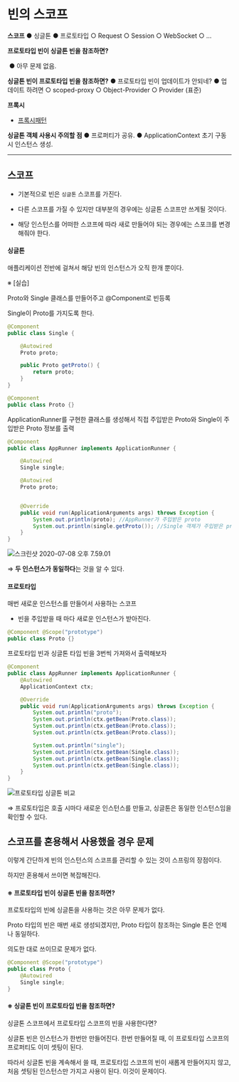 # 빈의 스코프

**스코프**
	● 싱글톤
	● 프로토타입
			○ Request
			○ Session
			○ WebSocket
			○ ...

**프로토타입 빈이 싱글톤 빈을 참조하면?**

​	● 아무 문제 없음.

**싱글톤 빈이 프로토타입 빈을 참조하면?**
	● 프로토타입 빈이 업데이트가 안되네?
	● 업데이트 하려면
			○ scoped-proxy
			○ Object-Provider
			○ Provider (표준)

**프록시**

* [프록시패턴](https://en.wikipedia.org/wiki/Proxy_pattern)

**싱글톤 객체 사용시 주의할 점**
	● 프로퍼티가 공유.
	● ApplicationContext 초기 구동시 인스턴스 생성.

---

## 스코프

* 기본적으로 빈은 `싱글톤` 스코프를 가진다.

* 다른 스코프를 가질 수 있지만 대부분의 경우에는 싱글톤 스코프만 쓰게될 것이다.

* 해당 인스턴스를 어떠한 스코프에 따라 새로 만들어야 되는 경우에는 스포크를 변경해줘야 한다.

  

#### 싱글톤

애플리케이션 전반에 걸쳐서 해당 빈의 인스턴스가 오직 한개 뿐이다.



※  [실습] 

Proto와 Single 클래스를 만들어주고 @Component로 빈등록

Single이 Proto를 가지도록 한다.

```java
@Component
public class Single {

    @Autowired
    Proto proto;

    public Proto getProto() {
        return proto;
    }
}
```

```java
@Component
public class Proto {}
```



ApplicationRunner를 구현한 클래스를 생성해서 직접 주입받은 Proto와 Single이 주입받은 Proto 정보를 출력

```java
@Component
public class AppRunner implements ApplicationRunner {

    @Autowired
    Single single;

    @Autowired
    Proto proto;


    @Override
    public void run(ApplicationArguments args) throws Exception {
        System.out.println(proto); //AppRunner가 주입받은 proto
        System.out.println(single.getProto()); //Single 객체가 주입받은 proto
    }
}
```

![스크린샷 2020-07-08 오후 7.59.01](https://tva1.sinaimg.cn/large/007S8ZIlgy1ggjrmek49gj30rn06sjsk.jpg)



⇒ **두 인스턴스가 동일하다**는 것을 알 수 있다.



#### 프로토타입

매번 새로운 인스턴스를 만들어서 사용하는 스코프

* 빈을 주입받을 때 마다 새로운 인스턴스가 받아진다.

```java
@Component @Scope("prototype")
public class Proto {}
```



프로토타입 빈과 싱글톤 타입 빈을 3번씩 가져와서 출력해보자

```java
@Component
public class AppRunner implements ApplicationRunner {
    @Autowired
    ApplicationContext ctx;

    @Override
    public void run(ApplicationArguments args) throws Exception {
        System.out.println("proto");
        System.out.println(ctx.getBean(Proto.class));
        System.out.println(ctx.getBean(Proto.class));
        System.out.println(ctx.getBean(Proto.class));

        System.out.println("single");
        System.out.println(ctx.getBean(Single.class));
        System.out.println(ctx.getBean(Single.class));
        System.out.println(ctx.getBean(Single.class));
    }
}
```

![프로토타입 싱글톤 비교](https://i.imgur.com/zSircGf.png)



⇒ 프로토타입은 호출 시마다 새로운 인스턴스를 만들고, 싱글톤은 동일한 인스턴스임을 확인할 수 있다.



## 스코프를 혼용해서 사용했을 경우 문제

이렇게 간단하게 빈의 인스턴스의 스코프를 관리할 수 있는 것이 스프링의 장점이다.

하지만 혼용해서 쓰이면 복잡해진다.

#### ※ 프로토타입 빈이 싱글톤 빈을 참조하면?

프로토타입의 빈에 싱글톤을 사용하는 것은 아무 문제가 없다.

Proto 타입의 빈은 매번 새로 생성되겠지만, Proto 타입이 참조하는 Single 톤은 언제나 동일하다.

의도한 대로 쓰이므로 문제가 없다.

```java
@Component @Scope("prototype")
public class Proto {
    @Autowired
    Single single;
}
```



#### ※ 싱글톤 빈이 프로토타입 빈을 참조하면?

싱글톤 스코프에서 프로토타입 스코프의 빈을 사용한다면?

싱글톤 빈은 인스턴스가 한번만 만들어진다. 한번 만들어질 때, 이 프로토타입 스코프의 프로퍼티도 이미 셋팅이 된다.

따라서 싱글톤 빈을 계속해서 쓸 때, 프로토타입 스코프의 빈이 새롭게 만들어지지 않고, 처음 셋팅된 인스턴스만 가지고 사용이 된다. 이것이 문제이다.











































